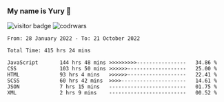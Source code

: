 ### My name is Yury 👋 
![visitor badge](https://visitor-badge.glitch.me/badge?page_id=litury.visitor-badge&left_text=My%20Page%20Visitors)  ![codrwars](https://www.codewars.com/users/litury/badges/micro) 


<!--START_SECTION:waka-->

```text
From: 28 January 2022 - To: 21 October 2022

Total Time: 415 hrs 24 mins

JavaScript       144 hrs 48 mins >>>>>>>>>----------------   34.86 %
CSS              103 hrs 50 mins >>>>>>-------------------   25.00 %
HTML             93 hrs 4 mins   >>>>>>-------------------   22.41 %
SCSS             60 hrs 42 mins  >>>>---------------------   14.61 %
JSON             7 hrs 15 mins   -------------------------   01.75 %
XML              2 hrs 9 mins    -------------------------   00.52 %
```

<!--END_SECTION:waka-->

